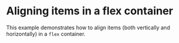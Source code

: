 # Aligning items in a flex container

This example demonstrates how to align items (both vertically and
horizontally) in a `flex` container.
